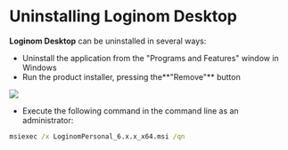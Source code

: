 # Uninstalling Loginom Desktop

**Loginom Desktop** can be uninstalled in several ways:

* Uninstall the application from the "Programs and Features" window in Windows
* Run the product installer, pressing the**"Remove"** button

![](../images/personal_msi_remove.png)

* Execute the following command in the command line as an administrator:

```cmd
msiexec /x LoginomPersonal_6.x.x_x64.msi /qn
```

